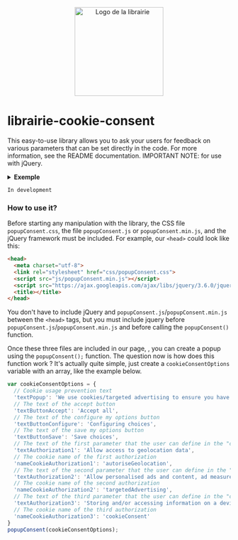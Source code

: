 <p align="center">
	<img alt="Logo de la librairie" src="https://raw.githubusercontent.com/clement-gaudiniere/librairie-cookie-consent/main/img/logo.png" width="200" />
</p>

# librairie-cookie-consent
This easy-to-use library allows you to ask your users for feedback on various parameters that can be set directly in the code. For more information, see the README documentation. IMPORTANT NOTE: for use with jQuery.


<details>
  <summary><b>Exemple</b></summary>
  If you want to see the result directly, download the latest <a href="https://github.com/clement-gaudiniere/librairie-cookie-consent/releases">release</a>, and go to the Example folder. Then run the index.html file.
</details>

```
In development
```

### How to use it?

Before starting any manipulation with the library, the CSS file `popupConsent.css`, the file `popupConsent.js` or `popupConsent.min.js`, and the jQuery framework must be included. For example, our `<head>` could look like this:
``` html
<head>
  <meta charset="utf-8">
  <link rel="stylesheet" href="css/popupConsent.css">
  <script src="js/popupConsent.min.js"></script>
  <script src="https://ajax.googleapis.com/ajax/libs/jquery/3.6.0/jquery.min.js"></script>
  <title></title>
</head>
```

You don't have to include jQuery and `popupConsent.js`/`popupConsent.min.js` between the `<head>` tags, but you must include jquery before `popupConsent.js`/`popupConsent.min.js` and before calling the `popupConsent()` function.

Once these three files are included in our page, , you can create a popup using the `popupConsent();` function.
The question now is how does this function work ? It's actually quite simple, just create a `cookieConsentOptions` variable with an array, like the example below.

``` js
var cookieConsentOptions = {
  // Cookie usage prevention text
  'textPopup': 'We use cookies/targeted advertising to ensure you have the best experience on our site. If you continue to use our site, we will assume that you agree to their use. For more information, please see our <a href="#">privacy policy</a>.',
  // The text of the accept button
  'textButtonAccept': 'Accept all',
  // The text of the configure my options button
  'textButtonConfigure': 'Configuring choices',
  // The text of the save my options button
  'textButtonSave': 'Save choices',
  // The text of the first parameter that the user can define in the "configuration" section.
  'textAuthorization1': 'Allow access to geolocation data',
  // The cookie name of the first authorization 
  'nameCookieAuthorization1': 'autoriseGeolocation',
  // The text of the second parameter that the user can define in the "configuration" section.
  'textAuthorization2': 'Allow personalised ads and content, ad measurement and audience analysis.',
  // The cookie name of the second authorization 
  'nameCookieAuthorization2': 'targetedAdvertising',
  // The text of the third parameter that the user can define in the "configuration" section.
  'textAuthorization3': 'Storing and/or accessing information on a device',
  // The cookie name of the third authorization 
  'nameCookieAuthorization3': 'cookieConsent'
}
popupConsent(cookieConsentOptions);
```


